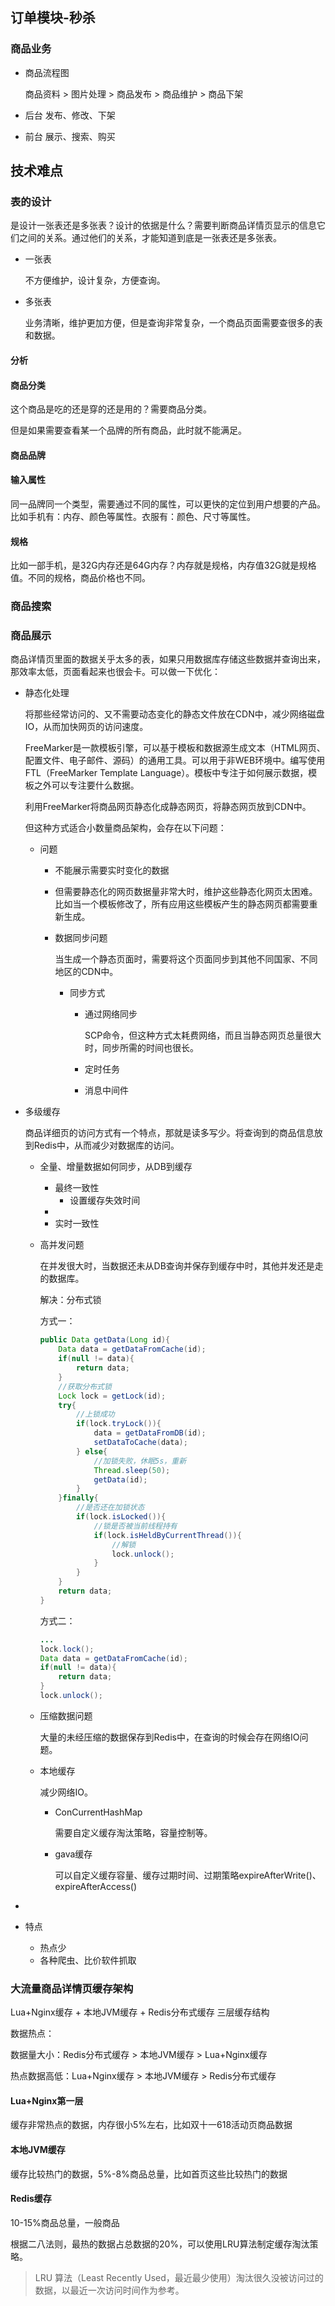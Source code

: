 ## 订单模块-秒杀

### 商品业务

- 商品流程图

  商品资料 > 图片处理 > 商品发布 > 商品维护 > 商品下架

- 后台 发布、修改、下架

- 前台 展示、搜索、购买



## 技术难点

### 表的设计

是设计一张表还是多张表？设计的依据是什么？需要判断商品详情页显示的信息它们之间的关系。通过他们的关系，才能知道到底是一张表还是多张表。

- 一张表

  不方便维护，设计复杂，方便查询。

- 多张表

  业务清晰，维护更加方便，但是查询非常复杂，一个商品页面需要查很多的表和数据。

#### 分析



#### 商品分类

这个商品是吃的还是穿的还是用的？需要商品分类。

但是如果需要查看某一个品牌的所有商品，此时就不能满足。

#### 商品品牌





#### 输入属性

同一品牌同一个类型，需要通过不同的属性，可以更快的定位到用户想要的产品。比如手机有：内存、颜色等属性。衣服有：颜色、尺寸等属性。



#### 规格

比如一部手机，是32G内存还是64G内存？内存就是规格，内存值32G就是规格值。不同的规格，商品价格也不同。



### 商品搜索





### 商品展示

商品详情页里面的数据关乎太多的表，如果只用数据库存储这些数据并查询出来，那效率太低，页面看起来也很会卡。可以做一下优化：

- 静态化处理

  将那些经常访问的、又不需要动态变化的静态文件放在CDN中，减少网络磁盘IO，从而加快网页的访问速度。

  FreeMarker是一款模板引擎，可以基于模板和数据源生成文本（HTML网页、配置文件、电子邮件、源码）的通用工具。可以用于非WEB环境中。编写使用FTL（FreeMarker Template Language）。模板中专注于如何展示数据，模板之外可以专注要什么数据。

  利用FreeMarker将商品网页静态化成静态网页，将静态网页放到CDN中。

  但这种方式适合小数量商品架构，会存在以下问题：

  - 问题

    - 不能展示需要实时变化的数据

    - 但需要静态化的网页数据量非常大时，维护这些静态化网页太困难。比如当一个模板修改了，所有应用这些模板产生的静态网页都需要重新生成。

    - 数据同步问题

      当生成一个静态页面时，需要将这个页面同步到其他不同国家、不同地区的CDN中。

      - 同步方式

        - 通过网络同步

          SCP命令，但这种方式太耗费网络，而且当静态网页总量很大时，同步所需的时间也很长。

        - 定时任务

        - 消息中间件

- 多级缓存

  商品详细页的访问方式有一个特点，那就是读多写少。将查询到的商品信息放到Redis中，从而减少对数据库的访问。

  - 全量、增量数据如何同步，从DB到缓存

    - 最终一致性
      - 设置缓存失效时间
    - 
    - 实时一致性

  - 高并发问题

    在并发很大时，当数据还未从DB查询并保存到缓存中时，其他并发还是走的数据库。

    解决：分布式锁

    方式一：

    ~~~java
    public Data getData(Long id){
        Data data = getDataFromCache(id);
        if(null != data){
            return data;
        }
        //获取分布式锁
        Lock lock = getLock(id);
        try{
            //上锁成功
            if(lock.tryLock()){
                data = getDataFromDB(id);
                setDataToCache(data);
            } else{
                //加锁失败，休眠5s，重新
                Thread.sleep(50);
                getData(id);
            }
        }finally{
            //是否还在加锁状态
            if(lock.isLocked()){
                //锁是否被当前线程持有
                if(lock.isHeldByCurrentThread()){
                    //解锁
                    lock.unlock();
                }
            }
        }
        return data;
    }
    ~~~

    方式二：

    ~~~java
    ...
    lock.lock();
    Data data = getDataFromCache(id);
    if(null != data){
        return data;
    }
    lock.unlock();
    ~~~

    

  - 压缩数据问题

    大量的未经压缩的数据保存到Redis中，在查询的时候会存在网络IO问题。

  - 本地缓存

    减少网络IO。

    - ConCurrentHashMap

      需要自定义缓存淘汰策略，容量控制等。

    - gava缓存

      可以自定义缓存容量、缓存过期时间、过期策略expireAfterWrite()、expireAfterAccess()

      

- 

- 特点
  - 热点少
  - 各种爬虫、比价软件抓取



### 大流量商品详情页缓存架构

Lua+Nginx缓存 + 本地JVM缓存 + Redis分布式缓存 三层缓存结构

数据热点：

数据量大小：Redis分布式缓存 > 本地JVM缓存 > Lua+Nginx缓存

热点数据高低：Lua+Nginx缓存 > 本地JVM缓存 > Redis分布式缓存

#### Lua+Nginx第一层

缓存非常热点的数据，内存很小5%左右，比如双十一618活动页商品数据

#### 本地JVM缓存

缓存比较热门的数据，5%-8%商品总量，比如首页这些比较热门的数据

#### Redis缓存

10-15%商品总量，一般商品

根据二八法则，最热的数据占总数据的20%，可以使用LRU算法制定缓存淘汰策略。



>LRU 算法（Least Recently Used，最近最少使用）淘汰很久没被访问过的数据，以最近一次访问时间作为参考。

